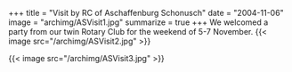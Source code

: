 +++
title = "Visit by RC of Aschaffenburg Schonusch"
date = "2004-11-06"
image = "archimg/ASVisit1.jpg"
summarize = true
+++
We welcomed a party from our twin Rotary Club for the weekend of 5-7 November.
{{< image src="/archimg/ASVisit2.jpg" >}}

<!--more-->
{{< image src="/archimg/ASVisit3.jpg" >}}
